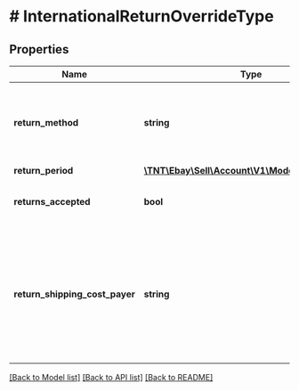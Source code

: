 # # InternationalReturnOverrideType

## Properties

Name | Type | Description | Notes
------------ | ------------- | ------------- | -------------
**return_method** | **string** | This field sets/indicates if the seller offers replacement items to the buyer in the case of an international return. The buyer must be willing to accept a replacement item; otherwise, the seller will need to issue a refund for a return. For implementation help, refer to &lt;a href&#x3D;&#39;https://developer.ebay.com/api-docs/sell/account/types/api:ReturnMethodEnum&#39;&gt;eBay API documentation&lt;/a&gt; | [optional]
**return_period** | [**\TNT\Ebay\Sell\Account\V1\Model\TimeDuration**](TimeDuration.md) |  | [optional]
**returns_accepted** | **bool** | If set to &lt;code&gt;true&lt;/code&gt;, the seller accepts international returns. If set to &lt;code&gt;false&lt;/code&gt;, the seller does not accept international returns.  &lt;br/&gt;&lt;br/&gt;This field is conditionally required if the seller chooses to have a separate international return policy. | [optional]
**return_shipping_cost_payer** | **string** | This field indicates who is responsible for paying for the shipping charges for returned items. The field can be set to either &lt;code&gt;BUYER&lt;/code&gt; or &lt;code&gt;SELLER&lt;/code&gt;.  &lt;br/&gt;&lt;br/&gt;Depending on the return policy and specifics of the return, either the buyer or the seller can be responsible for the return shipping costs. Note that the seller is always responsible for return shipping costs for &#39;significantly not as described&#39; (SNAD) issues.  &lt;br/&gt;&lt;br/&gt;This field is conditionally required if the &lt;b&gt;internationalOverride.returnsAccepted&lt;/b&gt; field is set to &lt;code&gt;true&lt;/code&gt;. For implementation help, refer to &lt;a href&#x3D;&#39;https://developer.ebay.com/api-docs/sell/account/types/api:ReturnShippingCostPayerEnum&#39;&gt;eBay API documentation&lt;/a&gt; | [optional]

[[Back to Model list]](../../README.md#models) [[Back to API list]](../../README.md#endpoints) [[Back to README]](../../README.md)
